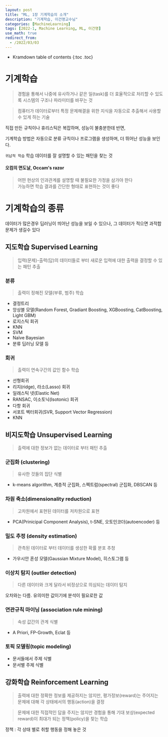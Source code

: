 ```yaml
---
layout: post
title: "ML, 1장 기계학습의 소개"
description: "기계학습, 이건명교수님"
categories: [MachineLearning]
tags: [2022-1, Machine Learning, ML, 이건명]
use_math: true
redirect_from:
  - /2022/03/03
---
```


* Kramdown table of contents
{:toc .toc} 


# 기계학습

> 경험을 통해서 나중에 유사하거나 같은 <red>일(task)</red>를 더 효율적으로 처리할 수 있도록 시스템의 <red>구조나 파라미터를 바꾸는 것</red>


> 컴퓨터가 데이터로부터 특정 문제해결을 위한 지식을 자동으로 추출해서 사용할 수 있게 하는 기술

직접 만든 규칙이나 휴리스틱은 복잡하며, 성능이 불충분한데 반면,

기계학습 방법은 자동으로 분류 규칙이나 프로그램을 생성하며, 더 뛰어난 성능을 보인다.

`귀납적 학습` 학습 데이터를 잘 설명할 수 있는 패턴을 찾는 것


#### 오컴의 면도날, Occam's razor

> 어떤 현상의 인과관계를 설명할 때 불필요한 가정을 삼가야 한다    
> 가능하면 학습 결과를 <red>간단한 형태</red>로 표현하는 것이 좋다


# 기계학습의 종류

데이터가 많은경우 딥러닝이 띄어난 성능을 보일 수 있으나, 그 데이터가 적으면 과적합 문제가 생길수 있다

## 지도학습 Supervised Learning

> 입력(문제)-출력(답)의 데이터들로 부터 새로운 입력에 대한 출력을 결정할 수 있는 패턴 추출

### 분류

> 출력이 정해진 모델(부류, 범주) 학습

- 결정트리
- 앙상블 모델(Random Forest, Gradiant Boosting, 
XGBoosting, CatBoosting, Light GBM)
- 로지스틱 회귀
- KNN
- SVM
- Naïve Bayesian
- 분류 딥러닝 모델 등

### 회귀

> 출력이 연속구간의 값인 함수 학습

- 선형회귀
- 리지(ridge), 라소(Lasso) 회귀
- 일래스틱 넷(Elastic Net) 
- RANSAC, 이소토닉(Isotonic) 회귀 
- 다항 회귀 
- 서포트 벡터회귀(SVR, Support Vector Regression) 
- KNN


## 비지도학습 Unsupervised Learning

> 출력에 대한 정보가 없는 데이터로 부터 패턴 추출

### 군집화 (clustering) 

> 유사한 것들의 집단 식별

- k-means algorithm, 계층적 군집화, 스펙트럼(spectral) 군집화, DBSCAN 등

### 차원 축소(dimensionality reduction) 

> 고차원에서 표현된 데이터를 저차원으로 표현

- PCA(Prinicipal Component Analysis), t-SNE, 오토인코더(autoencoder) 등

### 밀도 추정 (density estimation) 

> 관측된 데이터로 부터 데이터를 생성한 확률 분포 추청

- 가우시안 혼성 모델(Gaussian Mixture Model), 히스토그램 등

### 이상치 탐지 (outlier detection) 

> 다른 데이터와 크게 달라서 비정상으로 의심되는 데이터 탐지

오차와는 다름. 유의미한 값이기에 분석이 필요로한 값

### 연관규칙 마이닝 (association rule mining) 

> 속성 값간의 관계 식별

- A Priori, FP-Growth, Eclat 등

### 토픽 모델링(topic modeling)

- 문서들에서 주제 식별
- 문서별 주제 식별

## 강화학습 Reinforcement Learning


> 출력에 대한 정확한 정보를 제공하지는 않지만, 평가정보(reward)는 주어지는 문제에 대해 각 상태에서의 행동(action)을 결정


>  문제에 대한 직접적인 답을 주지는 않지만 경험을 통해 <red>기대 보상(expected reward)</red>이 최대가 되는 <red>정책(policy)</red>을 찾는 학습

정책 : 각 상태 별로 취할 행동을 정해 놓은 것

